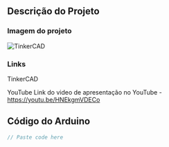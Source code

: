 ## Descrição do Projeto

### Imagem do projeto


![TinkerCAD](./file.png)

### Links
TinkerCAD

YouTube
Link do video de apresentação no YouTube - https://youtu.be/HNEkgmVDECo

## Código do Arduino

```c
// Paste code here

```


